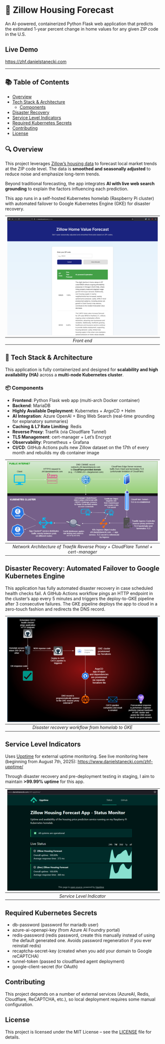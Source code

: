 # 🏡 Zillow Housing Forecast

An AI-powered, containerized Python Flask web application that predicts the estimated 1-year percent change in home values for any given ZIP code in the U.S.

## Live Demo

https://zhf.danielstanecki.com

---

## 📚 Table of Contents

- [Overview](#-overview)
- [Tech Stack & Architecture](#-tech-stack--architecture)
  - [Components](#-components)
- [Disaster Recovery](#disaster-recovery-automated-failover-to-google-kubernetes-engine)
- [Service Level Indicators](#service-level-indicators)
- [Required Kubernetes Secrets](#required-kubernetes-secrets)
- [Contributing](#contributing)
- [License](#license)

## 🔍 Overview

This project leverages [Zillow’s housing data](https://www.zillow.com/research/data/) to forecast local market trends at the ZIP code level. The data is **smoothed and seasonally adjusted** to reduce noise and emphasize long-term trends.

Beyond traditional forecasting, the app integrates **AI with live web search grounding** to explain the factors influencing each prediction.

This app runs in a self-hosted Kubernetes homelab (Raspberry Pi cluster) with automated failover to Google Kubernetes Engine (GKE) for disaster recovery.

| ![Front End](/images/frontend.png) |
|:--:| 
| *Front end* |

## 🧰 Tech Stack & Architecture

This application is fully containerized and designed for **scalability and high availability (HA)** across a **multi-node Kubernetes cluster**.

### 📦 Components

- **Frontend**: Python Flask web app (multi-arch Docker container)
- **Backend**: MariaDB
- **Highly Available Deployment**: Kubernetes + ArgoCD + Helm
- **AI Integration**: Azure OpenAI + Bing Web Search (real-time grounding for explanatory summaries)
- **Caching & L7 Rate Limiting**: Redis
- **Reverse Proxy**: Traefik (via Cloudflare Tunnel)
- **TLS Management**: cert-manager + Let’s Encrypt
- **Observability**: Prometheus + Grafana
- **CI/CD**: GitHub Actions pulls new Zillow dataset on the 17th of every month and rebuilds my db container image

| ![Architectural Diagram](/images/k8s-ingress-letsencrypt.drawio.png) |
|:--:| 
| *Network Architecture of Traefik Reverse Proxy + CloudFlare Tunnel + cert-manager* |

## Disaster Recovery: Automated Failover to Google Kubernetes Engine

This application has fully automated disaster recovery in case scheduled health checks fail. A GitHub Actions workflow pings an HTTP endpoint in the cluster’s app every 5 minutes and triggers the deploy-to-GKE pipeline after 3 consecutive failures. The GKE pipeline deploys the app to cloud in a zero-touch fashion and redirects the DNS record.

| ![disaster_recovery.drawio.png](/images/disaster_recovery.drawio.png) |
|:--:| 
| *Disaster recovery workflow from homelab to GKE* |

## Service Level Indicators

Uses [Upptime](https://upptime.js.org/) for external uptime monitoring. See live monitoring here (beginning from August 7th, 2025): https://www.danielstanecki.com/zhf-upptime/

Through disaster recovery and pre-deployment testing in staging, I aim to maintain **>99.99% uptime** for this app.

| ![upptime.png](/images/upptime.png) |
|:--:| 
| *Service Level Indicator* |

## Required Kubernetes Secrets

- db-password (password for mariadb user)
- azure-ai-openapi-key (from Azure AI Foundry portal)
- redis-password (redis password, create this manually instead of using the default generated one. Avoids password regeneration if you ever reinstall redis)
- recaptcha-secret-key (created when you add your domain to Google reCAPTCHA)
- tunnel-token (passed to cloudflared agent deployment)
- google-client-secret (for OAuth)

## Contributing

This project depends on a number of external services (AzureAI, Redis, Cloudflare, ReCAPTCHA, etc.), so local deployment requires some manual configuration.

## License

This project is licensed under the MIT License – see the [LICENSE](./LICENSE) file for details.

